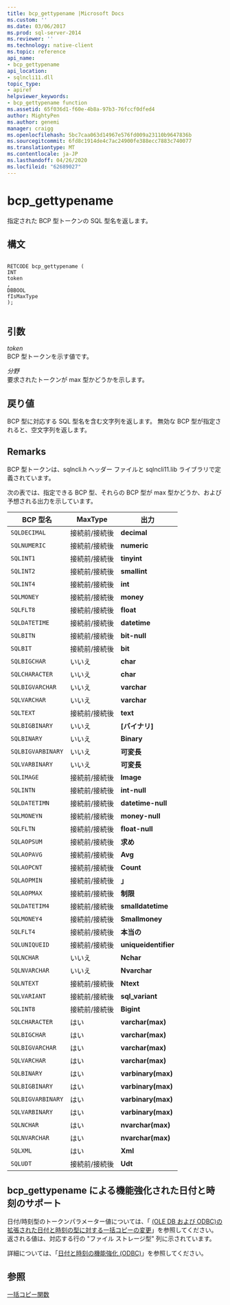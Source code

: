 ```yaml
---
title: bcp_gettypename |Microsoft Docs
ms.custom: ''
ms.date: 03/06/2017
ms.prod: sql-server-2014
ms.reviewer: ''
ms.technology: native-client
ms.topic: reference
api_name:
- bcp_gettypename
api_location:
- sqlncli11.dll
topic_type:
- apiref
helpviewer_keywords:
- bcp_gettypename function
ms.assetid: 65f036d1-f60e-4b8a-97b3-76fccf0dfed4
author: MightyPen
ms.author: genemi
manager: craigg
ms.openlocfilehash: 5bc7caa063d14967e576fd009a23110b9647836b
ms.sourcegitcommit: 6fd8c1914de4c7ac24900fe388ecc7883c740077
ms.translationtype: MT
ms.contentlocale: ja-JP
ms.lasthandoff: 04/26/2020
ms.locfileid: "62689027"
---
```

# <a name="bcp_gettypename"></a>bcp_gettypename
  指定された BCP 型トークンの SQL 型名を返します。  
  
## <a name="syntax"></a>構文  
  
```  
  
RETCODE bcp_gettypename (  
INT   
token  
,  
DBBOOL   
fIsMaxType  
);  
  
```  
  
## <a name="arguments"></a>引数  
 *token*  
 BCP 型トークンを示す値です。  
  
 *分野*  
 要求されたトークンが max 型かどうかを示します。  
  
## <a name="returns"></a>戻り値  
 BCP 型に対応する SQL 型名を含む文字列を返します。 無効な BCP 型が指定されると、空文字列を返します。  
  
## <a name="remarks"></a>Remarks  
 BCP 型トークンは、sqlncli.h ヘッダー ファイルと sqlncli11.lib ライブラリで定義されています。  
  
 次の表では、指定できる BCP 型、それらの BCP 型が max 型かどうか、および予想される出力を示しています。  
  
|BCP 型名|MaxType|出力|  
|-------------------|-------------|------------|  
|`SQLDECIMAL`|接続前/接続後|**decimal**|  
|`SQLNUMERIC`|接続前/接続後|**numeric**|  
|`SQLINT1`|接続前/接続後|**tinyint**|  
|`SQLINT2`|接続前/接続後|**smallint**|  
|`SQLINT4`|接続前/接続後|**int**|  
|`SQLMONEY`|接続前/接続後|**money**|  
|`SQLFLT8`|接続前/接続後|**float**|  
|`SQLDATETIME`|接続前/接続後|**datetime**|  
|`SQLBITN`|接続前/接続後|**bit-null**|  
|`SQLBIT`|接続前/接続後|**bit**|  
|`SQLBIGCHAR`|いいえ|**char**|  
|`SQLCHARACTER`|いいえ|**char**|  
|`SQLBIGVARCHAR`|いいえ|**varchar**|  
|`SQLVARCHAR`|いいえ|**varchar**|  
|`SQLTEXT`|接続前/接続後|**text**|  
|`SQLBIGBINARY`|いいえ|**[バイナリ]**|  
|`SQLBINARY`|いいえ|**Binary**|  
|`SQLBIGVARBINARY`|いいえ|**可変長**|  
|`SQLVARBINARY`|いいえ|**可変長**|  
|`SQLIMAGE`|接続前/接続後|**Image**|  
|`SQLINTN`|接続前/接続後|**int-null**|  
|`SQLDATETIMN`|接続前/接続後|**datetime-null**|  
|`SQLMONEYN`|接続前/接続後|**money-null**|  
|`SQLFLTN`|接続前/接続後|**float-null**|  
|`SQLAOPSUM`|接続前/接続後|**求め**|  
|`SQLAOPAVG`|接続前/接続後|**Avg**|  
|`SQLAOPCNT`|接続前/接続後|**Count**|  
|`SQLAOPMIN`|接続前/接続後|**」**|  
|`SQLAOPMAX`|接続前/接続後|**制限**|  
|`SQLDATETIM4`|接続前/接続後|**smalldatetime**|  
|`SQLMONEY4`|接続前/接続後|**Smallmoney**|  
|`SQLFLT4`|接続前/接続後|**本当の**|  
|`SQLUNIQUEID`|接続前/接続後|**uniqueidentifier**|  
|`SQLNCHAR`|いいえ|**Nchar**|  
|`SQLNVARCHAR`|いいえ|**Nvarchar**|  
|`SQLNTEXT`|接続前/接続後|**Ntext**|  
|`SQLVARIANT`|接続前/接続後|**sql_variant**|  
|`SQLINT8`|接続前/接続後|**Bigint**|  
|`SQLCHARACTER`|はい|**varchar(max)**|  
|`SQLBIGCHAR`|はい|**varchar(max)**|  
|`SQLBIGVARCHAR`|はい|**varchar(max)**|  
|`SQLVARCHAR`|はい|**varchar(max)**|  
|`SQLBINARY`|はい|**varbinary(max)**|  
|`SQLBIGBINARY`|はい|**varbinary(max)**|  
|`SQLBIGVARBINARY`|はい|**varbinary(max)**|  
|`SQLVARBINARY`|はい|**varbinary(max)**|  
|`SQLNCHAR`|はい|**nvarchar(max)**|  
|`SQLNVARCHAR`|はい|**nvarchar(max)**|  
|`SQLXML`|はい|**Xml**|  
|`SQLUDT`|接続前/接続後|**Udt**|  
  
## <a name="bcp_gettypename-support-for-enhanced-date-and-time-features"></a>bcp_gettypename による機能強化された日付と時刻のサポート  
 日付/時刻型のトークンパラメーター値については、「 [&#40;OLE DB および ODBC&#41;の拡張された日付と時刻の型に対する一括コピーの変更](../native-client-odbc-date-time/bulk-copy-changes-for-enhanced-date-and-time-types-ole-db-and-odbc.md)」を参照してください。 返される値は、対応する行の "ファイル ストレージ型" 列に示されています。  
  
 詳細については、「[日付と時刻の機能強化 &#40;ODBC&#41;](../native-client-odbc-date-time/date-and-time-improvements-odbc.md)」を参照してください。  
  
## <a name="see-also"></a>参照  
 [一括コピー関数](sql-server-driver-extensions-bulk-copy-functions.md)  
  
  
